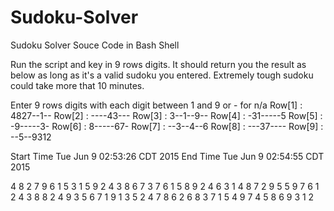 # Sudoku-Solver
Sudoku Solver Souce Code in Bash Shell

Run the script and key in 9 rows digits.
It should return you the result as below as long as it's a valid sudoku you entered.
Extremely tough sudoku could take more that 10 minutes.


Enter 9 rows digits with each digit between 1 and 9 or - for n/a
Row[1] : 4827--1--
Row[2] : ----43---
Row[3] : 3--1--9--
Row[4] : -31-----5
Row[5] : -9-----3-
Row[6] : 8-----67-
Row[7] : --3--4--6
Row[8] : ---37----
Row[9] : --5--9312


Start Time
Tue Jun 9 02:53:26 CDT 2015
End Time
Tue Jun  9 02:54:55 CDT 2015


4 8 2 7 9 6 1 5 3
1 5 9 2 4 3 8 6 7
3 7 6 1 5 8 9 2 4
6 3 1 4 8 7 2 9 5
5 9 7 6 1 2 4 3 8
8 2 4 9 3 5 6 7 1
9 1 3 5 2 4 7 8 6
2 6 8 3 7 1 5 4 9
7 4 5 8 6 9 3 1 2

